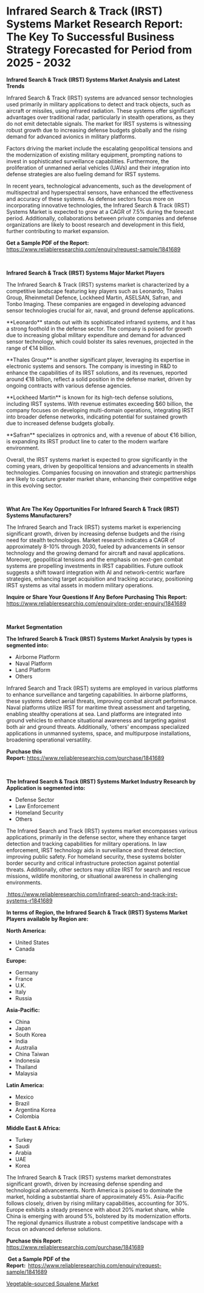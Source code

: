 <p><h1>Infrared Search & Track (IRST) Systems Market Research Report: The Key To Successful Business Strategy Forecasted for Period from 2025 - 2032</h1></p><p><strong>Infrared Search & Track (IRST) Systems Market Analysis and Latest Trends</strong></p>
<p><p>Infrared Search & Track (IRST) systems are advanced sensor technologies used primarily in military applications to detect and track objects, such as aircraft or missiles, using infrared radiation. These systems offer significant advantages over traditional radar, particularly in stealth operations, as they do not emit detectable signals. The market for IRST systems is witnessing robust growth due to increasing defense budgets globally and the rising demand for advanced avionics in military platforms.</p><p>Factors driving the market include the escalating geopolitical tensions and the modernization of existing military equipment, prompting nations to invest in sophisticated surveillance capabilities. Furthermore, the proliferation of unmanned aerial vehicles (UAVs) and their integration into defense strategies are also fueling demand for IRST systems.</p><p>In recent years, technological advancements, such as the development of multispectral and hyperspectral sensors, have enhanced the effectiveness and accuracy of these systems. As defense sectors focus more on incorporating innovative technologies, the Infrared Search & Track (IRST) Systems Market is expected to grow at a CAGR of 7.5% during the forecast period. Additionally, collaborations between private companies and defense organizations are likely to boost research and development in this field, further contributing to market expansion.</p></p>
<p><strong>Get a Sample PDF of the Report:&nbsp;</strong> <a href="https://www.reliableresearchiq.com/enquiry/request-sample/1841689?utm_campaign=3524&utm_medium=2&utm_source=Github&utm_content=ia&utm_term=26032025&utm_id=infrared-search-track-irst-systems">https://www.reliableresearchiq.com/enquiry/request-sample/1841689</a></p>
<p>&nbsp;</p>
<p><strong>Infrared Search & Track (IRST) Systems Major Market Players</strong></p>
<p><p>The Infrared Search & Track (IRST) systems market is characterized by a competitive landscape featuring key players such as Leonardo, Thales Group, Rheinmetall Defence, Lockheed Martin, ASELSAN, Safran, and Tonbo Imaging. These companies are engaged in developing advanced sensor technologies crucial for air, naval, and ground defense applications.</p><p>**Leonardo** stands out with its sophisticated infrared systems, and it has a strong foothold in the defense sector. The company is poised for growth due to increasing global military expenditure and demand for advanced sensor technology, which could bolster its sales revenues, projected in the range of €14 billion.</p><p>**Thales Group** is another significant player, leveraging its expertise in electronic systems and sensors. The company is investing in R&D to enhance the capabilities of its IRST solutions, and its revenues, reported around €18 billion, reflect a solid position in the defense market, driven by ongoing contracts with various defense agencies.</p><p>**Lockheed Martin** is known for its high-tech defense solutions, including IRST systems. With revenue estimates exceeding $60 billion, the company focuses on developing multi-domain operations, integrating IRST into broader defense networks, indicating potential for sustained growth due to increased defense budgets globally.</p><p>**Safran** specializes in optronics and, with a revenue of about €16 billion, is expanding its IRST product line to cater to the modern warfare environment.</p><p>Overall, the IRST systems market is expected to grow significantly in the coming years, driven by geopolitical tensions and advancements in stealth technologies. Companies focusing on innovation and strategic partnerships are likely to capture greater market share, enhancing their competitive edge in this evolving sector.</p></p>
<p>&nbsp;</p>
<p><strong>What Are The Key Opportunities For Infrared Search & Track (IRST) Systems Manufacturers?</strong></p>
<p><p>The Infrared Search and Track (IRST) systems market is experiencing significant growth, driven by increasing defense budgets and the rising need for stealth technologies. Market research indicates a CAGR of approximately 8-10% through 2030, fueled by advancements in sensor technology and the growing demand for aircraft and naval applications. Moreover, geopolitical tensions and the emphasis on next-gen combat systems are propelling investments in IRST capabilities. Future outlook suggests a shift toward integration with AI and network-centric warfare strategies, enhancing target acquisition and tracking accuracy, positioning IRST systems as vital assets in modern military operations.</p></p>
<p><strong>Inquire or Share Your Questions If Any Before Purchasing This Report:</strong> <a href="https://www.reliableresearchiq.com/enquiry/pre-order-enquiry/1841689?utm_campaign=3524&utm_medium=2&utm_source=Github&utm_content=ia&utm_term=26032025&utm_id=infrared-search-track-irst-systems">https://www.reliableresearchiq.com/enquiry/pre-order-enquiry/1841689</a></p>
<p>&nbsp;</p>
<p><strong>Market Segmentation</strong></p>
<p><strong>The Infrared Search & Track (IRST) Systems Market Analysis by types is segmented into:</strong></p>
<p><ul><li>Airborne Platform</li><li>Naval Platform</li><li>Land Platform</li><li>Others</li></ul></p>
<p><p>Infrared Search and Track (IRST) systems are employed in various platforms to enhance surveillance and targeting capabilities. In airborne platforms, these systems detect aerial threats, improving combat aircraft performance. Naval platforms utilize IRST for maritime threat assessment and targeting, enabling stealthy operations at sea. Land platforms are integrated into ground vehicles to enhance situational awareness and targeting against both air and ground threats. Additionally, 'others' encompass specialized applications in unmanned systems, space, and multipurpose installations, broadening operational versatility.</p></p>
<p><strong>Purchase this Report:&nbsp;</strong><a href="https://www.reliableresearchiq.com/purchase/1841689?utm_campaign=3524&utm_medium=2&utm_source=Github&utm_content=ia&utm_term=26032025&utm_id=infrared-search-track-irst-systems">https://www.reliableresearchiq.com/purchase/1841689</a></p>
<p>&nbsp;</p>
<p><strong>The Infrared Search & Track (IRST) Systems Market Industry Research by Application is segmented into:</strong></p>
<p><ul><li>Defense Sector</li><li>Law Enforcement</li><li>Homeland Security</li><li>Others</li></ul></p>
<p><p>The Infrared Search and Track (IRST) systems market encompasses various applications, primarily in the defense sector, where they enhance target detection and tracking capabilities for military operations. In law enforcement, IRST technology aids in surveillance and threat detection, improving public safety. For homeland security, these systems bolster border security and critical infrastructure protection against potential threats. Additionally, other sectors may utilize IRST for search and rescue missions, wildlife monitoring, or situational awareness in challenging environments.</p></p>
<p><a href="https://www.reliableresearchiq.com/infrared-search-and-track-irst-systems-r1841689?utm_campaign=3524&utm_medium=2&utm_source=Github&utm_content=ia&utm_term=26032025&utm_id=infrared-search-track-irst-systems">&nbsp;https://www.reliableresearchiq.com/infrared-search-and-track-irst-systems-r1841689</a></p>
<p><strong>In terms of Region, the Infrared Search & Track (IRST) Systems Market Players available by Region are:</strong></p>
<p>
    <p> <strong> North America: </strong>
        <ul>
            <li>United States</li>
            <li>Canada</li>
        </ul>
        </p> 
    <p> <strong> Europe: </strong>
        <ul>
            <li>Germany</li>
            <li>France</li>
            <li>U.K.</li>
            <li>Italy</li>
            <li>Russia</li>
        </ul>
        </p> 
    <p> <strong> Asia-Pacific: </strong>
        <ul>
            <li>China</li>
            <li>Japan</li>
            <li>South Korea</li>
            <li>India</li>
            <li>Australia</li>
            <li>China Taiwan</li>
            <li>Indonesia</li>
            <li>Thailand</li>
            <li>Malaysia</li>
        </ul>
        </p> 
    <p> <strong> Latin America: </strong>
        <ul>
            <li>Mexico</li>
            <li>Brazil</li>
            <li>Argentina Korea</li>
            <li>Colombia</li>
        </ul>
        </p> 
    <p> <strong> Middle East & Africa: </strong>
        <ul>
            <li>Turkey</li>
            <li>Saudi</li>
            <li>Arabia</li>
            <li>UAE</li>
            <li>Korea</li>
        </ul>
    </p>
    </p>
<p><p>The Infrared Search & Track (IRST) systems market demonstrates significant growth, driven by increasing defense spending and technological advancements. North America is poised to dominate the market, holding a substantial share of approximately 45%. Asia-Pacific follows closely, driven by rising military capabilities, accounting for 30%. Europe exhibits a steady presence with about 20% market share, while China is emerging with around 5%, bolstered by its modernization efforts. The regional dynamics illustrate a robust competitive landscape with a focus on advanced defense solutions.</p></p>
<p><strong>Purchase this Report: </strong><a href="https://www.reliableresearchiq.com/purchase/1841689?utm_campaign=3524&utm_medium=2&utm_source=Github&utm_content=ia&utm_term=26032025&utm_id=infrared-search-track-irst-systems">https://www.reliableresearchiq.com/purchase/1841689</a></p>
<p>&nbsp;<strong>Get a Sample PDF of the Report:&nbsp;&nbsp;</strong><a href="https://www.reliableresearchiq.com/enquiry/request-sample/1841689?utm_campaign=3524&utm_medium=2&utm_source=Github&utm_content=ia&utm_term=26032025&utm_id=infrared-search-track-irst-systems">https://www.reliableresearchiq.com/enquiry/request-sample/1841689</a></p>
<p><strong></strong></p>
<p><p><a href="https://github.com/YashRP12/Market-Research-Report-List-7/blob/main/vegetablesourced-squalene-market.md?utm_campaign=3524&utm_medium=2&utm_source=Github&utm_content=ia&utm_term=26032025&utm_id=infrared-search-track-irst-systems">Vegetable–sourced Squalene Market</a></p></p>